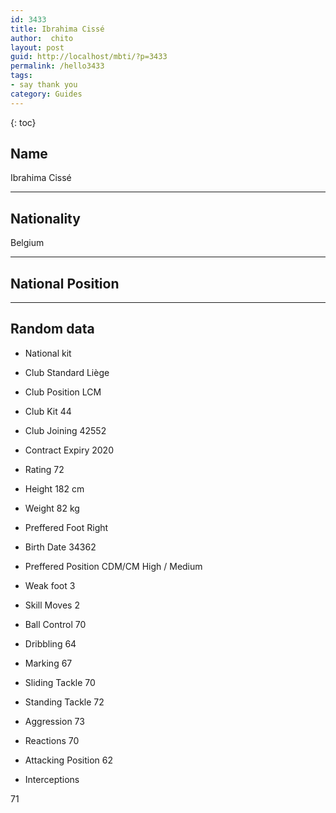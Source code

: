 ```yaml
---
id: 3433
title: Ibrahima Cissé
author:  chito 
layout: post
guid: http://localhost/mbti/?p=3433
permalink: /hello3433
tags:
- say thank you
category: Guides
---
```



{: toc}


## Name  
Ibrahima Cissé 

* * *

## Nationality  
Belgium 

* * *

## National Position 

* * *

## Random data 

  * National kit 
  * Club 
Standard Liège 

  * Club Position 
LCM 

  * Club Kit 
44 

  * Club Joining 
42552 

  * Contract Expiry 
2020 

  * Rating 
72 

  * Height 
182 cm 

  * Weight 
82 kg 

  * Preffered Foot 
Right 

  * Birth Date 
34362 

  * Preffered Position 
CDM/CM High / Medium 

  * Weak foot 
3 

  * Skill Moves 
2 

  * Ball Control 
70 

  * Dribbling 
64 

  * Marking 
67 

  * Sliding Tackle 
70 

  * Standing Tackle 
72 

  * Aggression 
73 

  * Reactions 
70 

  * Attacking Position 
62 

  * Interceptions 

71</ul>